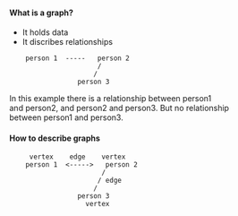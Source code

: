 #### What is a graph?
- It holds data
- It discribes relationships

```
    person 1  -----   person 2
                      /
                     /
                 person 3
```
In this example there is a relationship between person1     
and person2, and person2 and person3.  But no relationship    
between person1 and person3. 

#### How to describe graphs
```
     vertex    edge    vertex
    person 1  <----->   person 2
                       / 
                      / edge
                     /
                 person 3
                   vertex
```